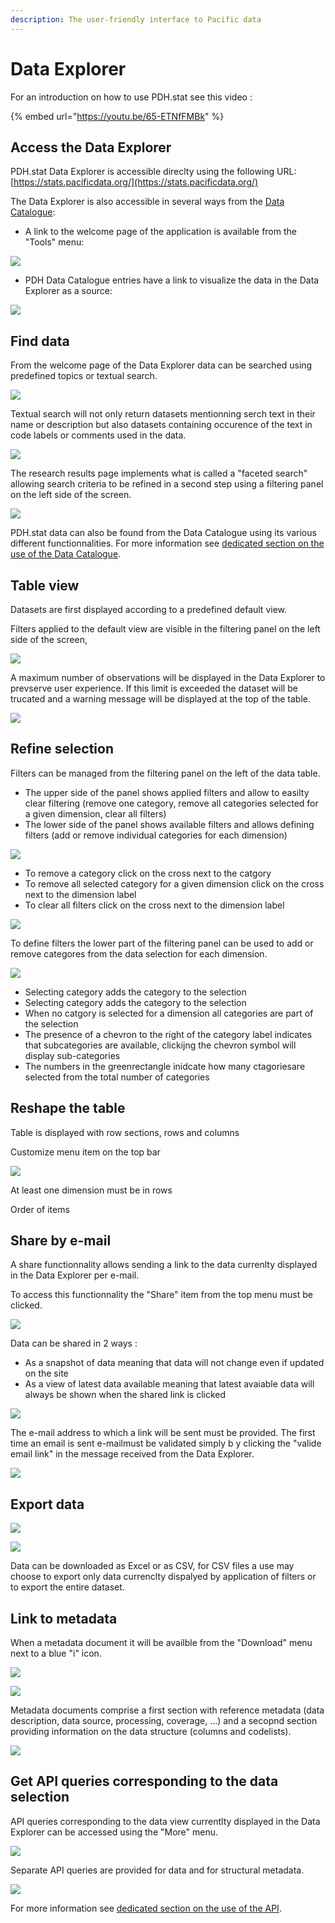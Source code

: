 ```yaml
---
description: The user-friendly interface to Pacific data
---
```


# Data Explorer

For an introduction on how to use PDH.stat see this video :

{% embed url="https://youtu.be/65-ETNfFMBk" %}

## Access the Data Explorer

PDH.stat Data Explorer is accessible direclty using the following URL: [https://stats.pacificdata.org/](https://stats.pacificdata.org/)

The Data Explorer is also accessible in several ways from the [Data Catalogue](https://pacificdata.org/):

* A link to the welcome page of the application is available from the "Tools" menu:

![](../.gitbook/assets/image%20%2823%29.png)

* PDH Data Catalogue entries have a link to visualize the data in the Data Explorer as a source:

![](../.gitbook/assets/image%20%2839%29.png)

## Find data

From the welcome page of the Data Explorer data can be searched using predefined topics or textual search.

![](../.gitbook/assets/image%20%2841%29.png)

Textual search will not only return datasets mentionning serch text in their name or description but also datasets containing occurence of the text in code labels or comments used in the data.

![](../.gitbook/assets/image%20%2837%29.png)

The research results page implements what is called a "faceted search" allowing search criteria to be refined in a second step using a filtering panel on the left side of the screen.

![](../.gitbook/assets/image%20%2826%29.png)

 PDH.stat data can also be found from the Data Catalogue using its various different functionnalities. For more information see [dedicated section on the use of the Data Catalogue](https://app.gitbook.com/@pacific-community-spc/s/pacific-data-hub/~/drafts/-MJz0A5FvX84FSq5yBMJ/catalogue).

## Table view

Datasets are first displayed according to a predefined default view.

Filters applied to the default view are visible in the filtering panel on the left side of the screen, 

![](../.gitbook/assets/image%20%2820%29.png)

A maximum number of observations will be displayed in the Data Explorer to prevserve user experience. If this limit is exceeded the dataset will be trucated and a warning message will be displayed at the top of the table.

![](../.gitbook/assets/image%20%2819%29.png)

## Refine selection

Filters can be managed from the filtering panel on the left of the data table. 

* The upper side of the panel shows applied filters and allow to easilty clear filtering \(remove one category, remove all categories selected for a given dimension, clear all filters\)
* The lower side of the panel shows available filters and allows defining filters \(add or remove individual categories for each dimension\)

![](../.gitbook/assets/image%20%2828%29.png)

* To remove a category click on the cross next to the catgory 
* To remove all selected category for a given dimension click on the cross next to the dimension label
* To clear all filters click on the cross next to the dimension label

![](../.gitbook/assets/image%20%2821%29.png)

To define filters the lower part of the filtering panel can be used to add or remove categores from the data selection for each dimension.

![](../.gitbook/assets/image%20%2838%29.png)

* Selecting category adds the category to the selection
* Selecting category adds the category to the selection
* When no catgory is selected for a dimension all categories are part of the selection
* The presence of a chevron to the right of the category label indicates that subcategories are available, clickijng the chevron symbol will display sub-categories
* The numbers in the greenrectangle inidcate how many ctagoriesare selected from the total number of categories

## Reshape the table

Table is displayed with row sections, rows and columns

Customize menu item on the top bar

![](../.gitbook/assets/image%20%2835%29.png)

At least one dimension must be in rows

Order of items

## Share by e-mail

A share functionnality allows sending a link to the data currenlty displayed in the Data Explorer per e-mail.

To access this functionnality the "Share" item from the top menu must be clicked.

![](../.gitbook/assets/image%20%2829%29.png)

Data can be shared in 2 ways :

* As a snapshot of data meaning that data will not change even if updated on the site
* As a view of latest data available meaning that latest avaiable data will always be shown when the shared link is clicked

![](../.gitbook/assets/image%20%2816%29.png)

The e-mail address to which a link will be sent must be provided. The first time an email is sent e-mailmust be validated simply b y clicking the "valide email link" in the message received from the Data Explorer.

![](../.gitbook/assets/image%20%2827%29.png)

## Export data

![](../.gitbook/assets/image%20%2815%29.png)

![](../.gitbook/assets/image%20%2842%29.png)

Data can be downloaded as Excel or as CSV, for CSV files a use may choose to export only data currenclty dispalyed by application of filters or to export the entire dataset.

## Link to metadata

When a metadata document it will be availble from the "Download" menu next to a blue "i" icon.

![](../.gitbook/assets/image%20%2815%29.png)

![](../.gitbook/assets/image%20%2817%29.png)

Metadata documents comprise a first section with reference metadata \(data description, data source, processing, coverage, ...\) and a secopnd section providing information on the data structure \(columns and codelists\).

![](../.gitbook/assets/image%20%2833%29.png)

## Get API queries corresponding to the data selection

API queries corresponding to the data view currentlty displayed in the Data Explorer can be accessed using the "More" menu.

![](../.gitbook/assets/image%20%2836%29.png)

Separate API queries are provided for data and for structural metadata.

![](../.gitbook/assets/image%20%2825%29.png)

For more information see [dedicated section on the use of the API](https://app.gitbook.com/@pacific-community-spc/s/pacific-data-hub/~/drafts/-MJz0A5FvX84FSq5yBMJ/dotstat/api).

